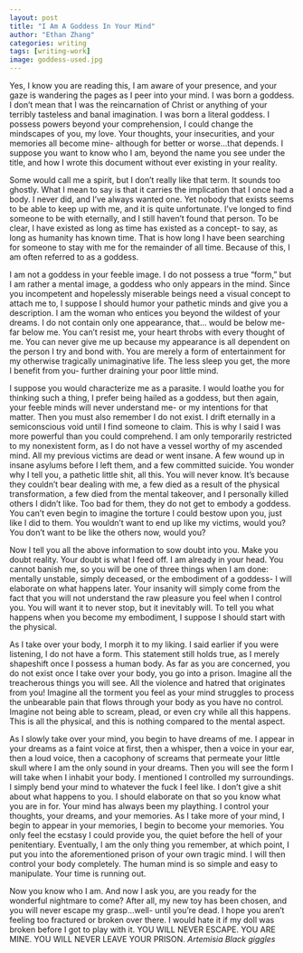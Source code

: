 ```yaml
---
layout: post
title: "I Am A Goddess In Your Mind"
author: "Ethan Zhang"
categories: writing
tags: [writing-work]
image: goddess-used.jpg
---
```


<html>
  <head>
    <title>I Am A Goddess In Your Mind</title>
  </head>
  <body>
   <p>Yes, I know you are reading this, I am aware of your presence, and your gaze is wandering the pages as I peer into your mind. I was born a goddess. I don’t mean that I was the reincarnation of Christ or anything of your terribly tasteless and banal imagination. I was born a literal goddess. I possess powers beyond your comprehension, I could change the mindscapes of you, my love. Your thoughts, your insecurities, and your memories all become mine- although for better or worse…that depends. I suppose you want to know who I am, beyond the name you see under the title, and how I wrote this document without ever existing in your reality.</p>
   <p>Some would call me a spirit, but I don’t really like that term. It sounds too ghostly. What I mean to say is that it carries the implication that I once had a body. I never did, and I’ve always wanted one. Yet nobody that exists seems to be able to keep up with me, and it is quite unfortunate. I’ve longed to find someone to be with eternally, and I still haven’t found that person. To be clear, I have existed as long as time has existed as a concept- to say, as long as humanity has known time. That is how long I have been searching for someone to stay with me for the remainder of all time. Because of this, I am often referred to as a goddess.</p>
   <p>	I am not a goddess in your feeble image. I do not possess a true “form,” but I am rather a mental image, a goddess who only appears in the mind. Since you incompetent and hopelessly miserable beings need a visual concept to attach me to, I suppose I should humor your pathetic minds and give you a description. I am the woman who entices you beyond the wildest of your dreams. I do not contain only one appearance, that… would be below me- far below me. You can’t resist me, your heart throbs with every thought of me. You can never give me up because my appearance is all dependent on the person I try and bond with. You are merely a form of entertainment for my otherwise tragically unimaginative life. The less sleep you get, the more I benefit from you- further draining your poor little mind.</p>
   <p>I suppose you would characterize me as a parasite. I would loathe you for thinking such a thing, I prefer being hailed as a goddess, but then again, your feeble minds will never understand me- or my intentions for that matter. Then you must also remember I do not exist. I drift eternally in a semiconscious void until I find someone to claim. This is why I said I was more powerful than you could comprehend. I am only temporarily restricted to my nonexistent form, as I do not have a vessel worthy of my ascended mind. All my previous victims are dead or went insane. A few wound up in insane asylums before I left them, and a few committed suicide. You wonder why I tell you, a pathetic little shit, all this. You will never know. It’s because they couldn’t bear dealing with me, a few died as a result of the physical transformation, a few died from the mental takeover, and I personally killed others I didn’t like. Too bad for them, they do not get to embody a goddess. You can’t even begin to imagine the torture I could bestow upon you, just like I did to them. You wouldn’t want to end up like my victims, would you? You don’t want to be like the others now, would you? </p>
   <p>Now I tell you all the above information to sow doubt into you. Make you doubt reality. Your doubt is what I feed off. I am already in your head. You cannot banish me, so you will be one of three things when I am done: mentally unstable, simply deceased, or the embodiment of a goddess- I will elaborate on what happens later. Your insanity will simply come from the fact that you will not understand the raw pleasure you feel when I control you. You will want it to never stop, but it inevitably will. To tell you what happens when you become my embodiment, I suppose I should start with the physical.</p>
   <p>As I take over your body, I morph it to my liking. I said earlier if you were listening, I do not have a form. This statement still holds true, as I merely shapeshift once I possess a human body. As far as you are concerned, you do not exist once I take over your body, you go into a prison. Imagine all the treacherous things you will see. All the violence and hatred that originates from you! Imagine all the torment you feel as your mind struggles to process the unbearable pain that flows through your body as you have no control. Imagine not being able to scream, plead, or even cry while all this happens. This is all the physical, and this is nothing compared to the mental aspect.</p>
   <p>As I slowly take over your mind, you begin to have dreams of me. I appear in your dreams as a faint voice at first, then a whisper, then a voice in your ear, then a loud voice, then a cacophony of screams that permeate your little skull where I am the only sound in your dreams. Then you will see the form I will take when I inhabit your body. I mentioned I controlled my surroundings. I simply bend your mind to whatever the fuck I feel like. I don’t give a shit about what happens to you. I should elaborate on that so you know what you are in for. Your mind has always been my plaything. I control your thoughts, your dreams, and your memories. As I take more of your mind, I begin to appear in your memories, I begin to become your memories. You only feel the ecstasy I could provide you, the quiet before the hell of your penitentiary. Eventually, I am the only thing you remember, at which point, I put you into the aforementioned prison of your own tragic mind. I will then control your body completely. The human mind is so simple and easy to manipulate. Your time is running out. </p>
   <p>Now you know who I am. And now I ask you, are you ready for the wonderful nightmare to come? After all, my new toy has been chosen, and you will never escape my grasp…well- until you’re dead. I hope you aren’t feeling too fractured or broken over there. I would hate it if my doll was broken before I got to play with it. YOU WILL NEVER ESCAPE. YOU ARE MINE. YOU WILL NEVER LEAVE YOUR PRISON.  <i>Artemisia Black giggles</i></p>
  </body>
</html>
